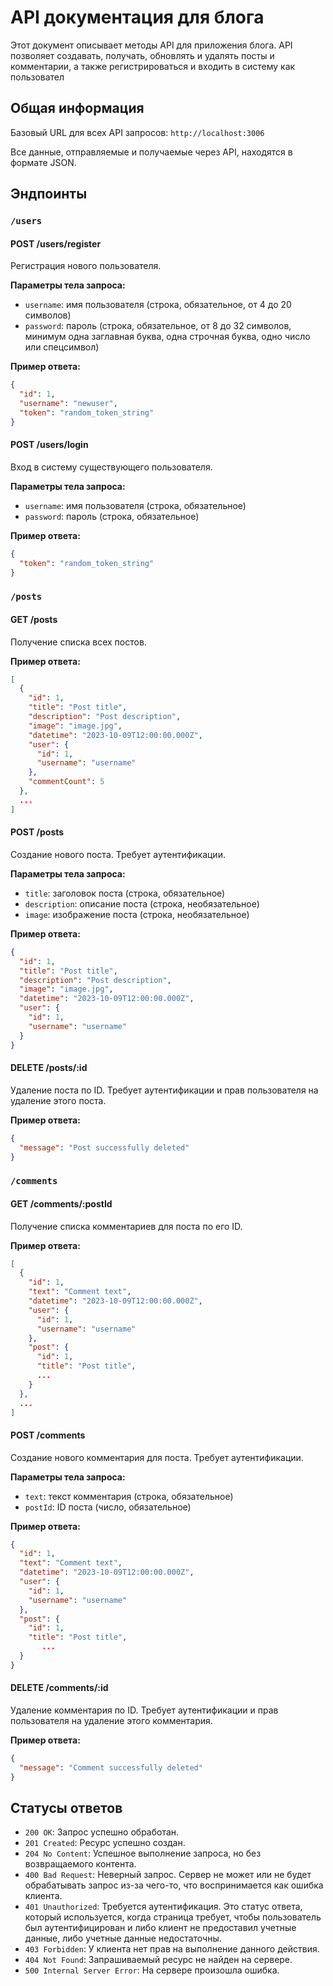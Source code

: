 # API документация для блога

Этот документ описывает методы API для приложения блога. API позволяет создавать, получать, обновлять и удалять посты и комментарии, а также регистрироваться и входить в систему как пользовател

## Общая информация

Базовый URL для всех API запросов: `http://localhost:3006`

Все данные, отправляемые и получаемые через API, находятся в формате JSON.

## Эндпоинты

### `/users`

#### POST /users/register

Регистрация нового пользователя.

**Параметры тела запроса:**

- `username`: имя пользователя (строка, обязательное, от 4 до 20 символов)
- `password`: пароль (строка, обязательное, от 8 до 32 символов, минимум одна заглавная буква, одна строчная буква, одно число или спецсимвол)

**Пример ответа:**

```json
{
  "id": 1,
  "username": "newuser",
  "token": "random_token_string"
}
```

#### POST /users/login

Вход в систему существующего пользователя.

**Параметры тела запроса:**

- `username`: имя пользователя (строка, обязательное)
- `password`: пароль (строка, обязательное)

**Пример ответа:**

```json
{
  "token": "random_token_string"
}
```

### `/posts`

#### GET /posts

Получение списка всех постов.

**Пример ответа:**

```json
[
  {
    "id": 1,
    "title": "Post title",
    "description": "Post description",
    "image": "image.jpg",
    "datetime": "2023-10-09T12:00:00.000Z",
    "user": {
      "id": 1,
      "username": "username"
    },
    "commentCount": 5
  },
  ...
]
```

#### POST /posts

Создание нового поста. Требует аутентификации.

**Параметры тела запроса:**

- `title`: заголовок поста (строка, обязательное)
- `description`: описание поста (строка, необязательное)
- `image`: изображение поста (строка, необязательное)

**Пример ответа:**

```json
{
  "id": 1,
  "title": "Post title",
  "description": "Post description",
  "image": "image.jpg",
  "datetime": "2023-10-09T12:00:00.000Z",
  "user": {
    "id": 1,
    "username": "username"
  }
}
```

#### DELETE /posts/:id

Удаление поста по ID. Требует аутентификации и прав пользователя на удаление этого поста.

**Пример ответа:**

```json
{
  "message": "Post successfully deleted"
}
```

### `/comments`

#### GET /comments/:postId

Получение списка комментариев для поста по его ID.

**Пример ответа:**

```json
[
  {
    "id": 1,
    "text": "Comment text",
    "datetime": "2023-10-09T12:00:00.000Z",
    "user": {
      "id": 1,
      "username": "username"
    },
    "post": {
      "id": 1,
      "title": "Post title",
      ...
    }
  },
  ...
]
```

#### POST /comments

Создание нового комментария для поста. Требует аутентификации.

**Параметры тела запроса:**

- `text`: текст комментария (строка, обязательное)
- `postId`: ID поста (число, обязательное)

**Пример ответа:**

```json
{
  "id": 1,
  "text": "Comment text",
  "datetime": "2023-10-09T12:00:00.000Z",
  "user": {
    "id": 1,
    "username": "username"
  },
  "post": {
    "id": 1,
    "title": "Post title",
       ...
  }
}
```

#### DELETE /comments/:id

Удаление комментария по ID. Требует аутентификации и прав пользователя на удаление этого комментария.

**Пример ответа:**

```json
{
  "message": "Comment successfully deleted"
}
```

## Статусы ответов

- `200 OK`: Запрос успешно обработан.
- `201 Created`: Ресурс успешно создан.
- `204 No Content`: Успешное выполнение запроса, но без возвращаемого контента.
- `400 Bad Request`: Неверный запрос. Сервер не может или не будет обрабатывать запрос из-за чего-то, что воспринимается как ошибка клиента.
- `401 Unauthorized`: Требуется аутентификация. Это статус ответа, который используется, когда страница требует, чтобы пользователь был аутентифицирован и либо клиент не предоставил учетные данные, либо учетные данные недостаточны.
- `403 Forbidden`: У клиента нет прав на выполнение данного действия.
- `404 Not Found`: Запрашиваемый ресурс не найден на сервере.
- `500 Internal Server Error`: На сервере произошла ошибка.